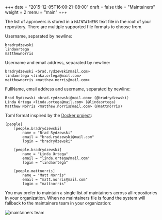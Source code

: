 +++
date = "2015-12-05T16:00:21-08:00"
draft = false
title = "Maintainers"
weight = 2
menu = "main"
+++

The list of approvers is stored in a `MAINTAINERS` text file in the root
of your repository. There are multiple supported file formats to choose from.

Username, separated by newline:

```
bradrydzewski
lindaortega
matthewnorris
```

Username and email address, separated by newline:

```
bradrydzewski <brad.rydzewski@mail.com>
lindaortega <linka.ortega@mail.com>
matthewnorris <matthew.norris@mail.com>
```

FullName, email address and username, separated by newline:

```
Brad Rydzewski <brad.rydzewski@mail.com> (@bradrydzewski)
Linda Ortega <linda.ortega@mail.com> (@lindaortega)
Matthew Norris <matthew.norris@mail.com> (@mattnorris)
```

Toml format inspired by the [Docker project](https://github.com/docker/opensource/blob/master/MAINTAINERS):

```
[people]
    [people.bradrydzewski]
        name = "Brad Rydzewski"
        email = "brad.rydzewski@mail.com"
        login = "bradrydzewski"

    [people.bradrydzewski]
        name = "Linda Ortega"
        email = "linda.ortega@mail.com"
        login = "lindaortega"

    [people.mattnorris]
        name = "Matt Norris"
        email = "matt.norris@mail.com"
        login = "mattnorris"
```

You may prefer to maintain a single list of maintainers across all repositories in your organization. When no maintainers file is found the system will fallback to the maintainers team in your organization:

![maintainers team](/docs/images/maintainers_team.png)



<!--
The individuals listed in the `core` organization represent the individuals that may approve pull requests for the current repository. You can also specify sub-organizations for other repositories:


```
[org]
    [org.core]
        people = [
            "bradrydzewski",
            "mattnorris",
        ]

    [org.python]
        people = [ "mattnorris" ]    
```

The above example includes a sub-organization that is responsible for maintaining our Python projects. We can use the command-line tools to generate a new `MAINTAINERS` file for our Python sub-organization:

```
$ lgtm octocat/hello-world python


[org]
    [org.core]
        people = [ "mattnorris" ]

[people]
    [people.mattnorris]
        name = "Matt Norris"
        email = "matt.norris@mail.com"
        login = "mattnorris"   
```

We can even push this file to another repository:

```
$ lgtm get octocat/hello-world python | lgtm push octocat/Spoon-Knife
```

This is useful when you want to have a master `MAINTAINERS` file that describes multiple repositories. See the command line documentation for more examples.
-->
